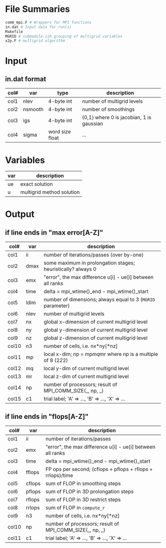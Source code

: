 File Summaries
==============

```bash
comm_mpi.F # Wrappers for MPI functions
in.dat # Input data for run(s)
Makefile
MGRID # submodule-ish grouping of multigrid variables
x2p.F # multigrid algorithm
```


Input
=====

in.dat format
-------------

col# | var     | type            | description
-----|---------|-----------------|--------------------------------------------
col1 | nlev    | 4-byte int      | number of multigrid levels
col2 | nsmooth | 4-byte int      | number of smoothings
col3 | igs     | 4-byte int      | {0,1} where 0 is jacobian, 1 is gaussian
col4 | sigma   | word size float | ...


Variables
=========

var | description
----|-------------------------------------------------------------------------
ue  | exact solution
u   | multigrid method solution


Output
======

if line ends in "max error[A-Z]"
--------------------------------

col#  | var  | description
------|------|----------------------------------------------------------------
col1  | ii   | number of iterations/passes (over by-one)
col2  | dmax | some maximum in prolongation stages; heuristically? always 0
col3  | emx  | "error", the max difference u[i] - ue[i] between all ranks
col4  | time | delta = mpi_wtime()_end - mpi_wtime()_start
col5  | ldim | number of dimensions; always equal to 3 (`MGRID` parameter)
col6  | nlev | number of multigrid levels
col7  | nx   | global x-dimension of current multigrid level
col8  | ny   | global y-dimension of current multigrid level
col9  | nz   | global z-dimension of current multigrid level
col10 | n3   | number of cells, i.e. nx*ny[*nz]
col11 | mp   | local x-dim; np = mp*mq*mr where np is a multiple of 8 (2*2*2)
col12 | mq   | local y-dim of current multigrid level
col13 | mr   | local z-dim of current multigrid level
col14 | np   | number of processors; result of MPI_COMM_SIZE(_, np, _)
col15 | c1   | trial label; 'A' => ..., 'B' => ..., 'X' => ...

if line ends in "flops[A-Z]"
----------------------------

col#  | var    | description
------|--------|--------------------------------------------------------------
col1  | ii     | number of iterations/passes
col2  | emx    | "error", the max difference u[i] - ue[i] between all ranks
col3  | time   | delta = mpi_wtime()_end - mpi_wtime()_start
col4  | fflops | FP ops per second; (cflops + pflops + rflops + rrlops)/time
col5  | cflops | sum of FLOP in smoothing steps
col6  | pflops | sum of FLOP in 3D prolongation steps
col7  | rflops | sum of FLOP in 3D restrict steps
col8  | rrlops | sum of FLOP in `compute_r`
col9  | n3     | number of cells, i.e. nx*ny[*nz]
col10 | np     | number of processors; result of MPI_COMM_SIZE(_, np, _)
col11 | c1     | trial label; 'A' => ..., 'B' => ..., 'X' => ...
